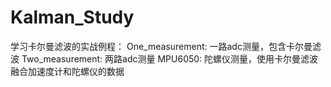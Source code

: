 # Kalman_Study
学习卡尔曼滤波的实战例程：
One_measurement: 一路adc测量，包含卡尔曼滤波
Two_measurement: 两路adc测量
MPU6050: 陀螺仪测量，使用卡尔曼滤波融合加速度计和陀螺仪的数据


